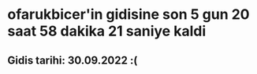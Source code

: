 # ofarukbicer'in gidisine son 5 gun 20 saat 58 dakika 21 saniye kaldi

## Gidis tarihi: 30.09.2022 :(